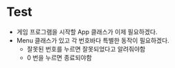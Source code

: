 # Test

- 게임 프로그램을 시작할 App 클래스가 이제 필요하겠다. 
- Menu 클래스가 있고 각 번호바다 특별한 동작이 필요하겠다.
  - 잘못된 번호를 누르면 잘못되었다고 알려줘야함
  - 0 번을 누르면 종료되야함 